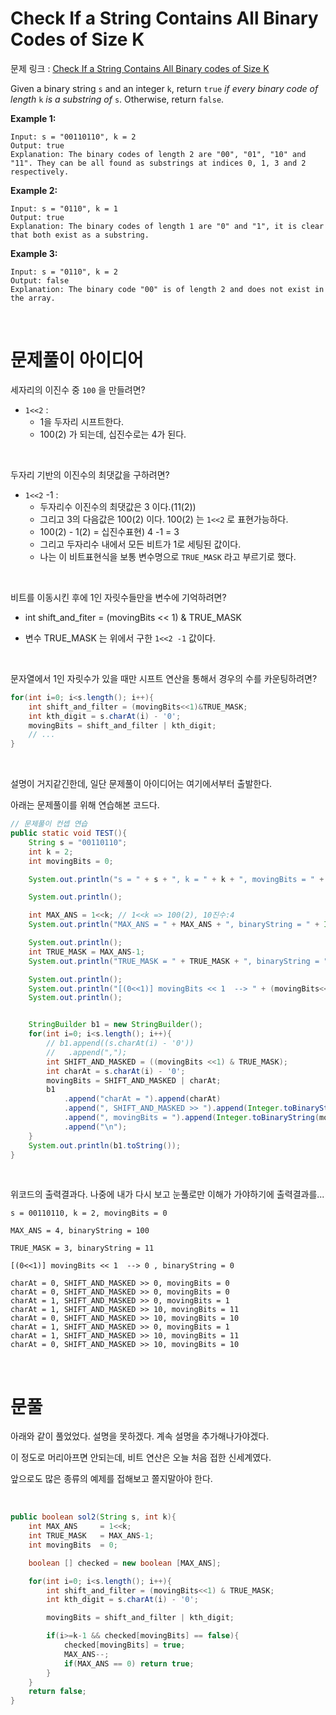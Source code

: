 # Check If a String Contains All Binary Codes of Size K

문제 링크 : [Check If a String Contains All Binary codes of Size K](https://leetcode.com/problems/check-if-a-string-contains-all-binary-codes-of-size-k/)<br>

Given a binary string `s` and an integer `k`, return `true` *if every binary code of length* `k` *is a substring of* `s`. Otherwise, return `false`.<br>

**Example 1:**

```
Input: s = "00110110", k = 2
Output: true
Explanation: The binary codes of length 2 are "00", "01", "10" and "11". They can be all found as substrings at indices 0, 1, 3 and 2 respectively.
```

**Example 2:**

```
Input: s = "0110", k = 1
Output: true
Explanation: The binary codes of length 1 are "0" and "1", it is clear that both exist as a substring. 
```

**Example 3:**

```
Input: s = "0110", k = 2
Output: false
Explanation: The binary code "00" is of length 2 and does not exist in the array.
```

<br>

# 문제풀이 아이디어

세자리의 이진수 중 `100` 을 만들려면?

- `1<<2` : 
  - 1을 두자리 시프트한다. 
  - 100(2) 가 되는데, 십진수로는 4가 된다.

<br>

두자리 기반의 이진수의 최댓값을 구하려면?

- `1<<2` -1 :
  - 두자리수 이진수의 최댓값은 3 이다.(11(2))
  - 그리고 3의 다음값은 100(2) 이다. 100(2) 는 `1<<2` 로 표현가능하다.
  - 100(2) - 1(2) = 십진수표현) 4 -1 = 3
  - 그리고 두자리수 내에서 모든 비트가 1로 세팅된 값이다.
  - 나는 이 비트표현식을 보통 변수명으로 `TRUE_MASK` 라고 부르기로 했다.

<br>

비트를 이동시킨 후에 1인 자릿수들만을 변수에 기억하려면?

- int shift\_and\_fiter = (movingBits << 1) & TRUE_MASK

- 변수 TRUE_MASK 는 위에서 구한 `1<<2 -1` 값이다.

<br>

문자열에서 1인 자릿수가 있을 때만 시프트 연산을 통해서 경우의 수를 카운팅하려면?

```java
for(int i=0; i<s.length(); i++){
    int shift_and_filter = (movingBits<<1)&TRUE_MASK;
    int kth_digit = s.charAt(i) - '0';
    movingBits = shift_and_filter | kth_digit;
    // ...
}
```

<br>

설명이 거지같긴한데, 일단 문제풀이 아이디어는 여기에서부터 출발한다.

아래는 문제풀이를 위해 연습해본 코드다.

```java
// 문제풀이 컨셉 연습
public static void TEST(){
    String s = "00110110";
    int k = 2;
    int movingBits = 0;

    System.out.println("s = " + s + ", k = " + k + ", movingBits = " + movingBits);

    System.out.println();

    int MAX_ANS = 1<<k; // 1<<k => 100(2), 10진수:4
    System.out.println("MAX_ANS = " + MAX_ANS + ", binaryString = " + Integer.toBinaryString(MAX_ANS));

    System.out.println();
    int TRUE_MASK = MAX_ANS-1;
    System.out.println("TRUE_MASK = " + TRUE_MASK + ", binaryString = " + Integer.toBinaryString(TRUE_MASK));

    System.out.println();
    System.out.println("[(0<<1)] movingBits << 1  --> " + (movingBits<<1) + " , binaryString = " + Integer.toBinaryString((movingBits<<1)));		
    System.out.println();


    StringBuilder b1 = new StringBuilder();
    for(int i=0; i<s.length(); i++){
        // b1.append((s.charAt(i) - '0'))
        //   .append(",");
        int SHIFT_AND_MASKED = ((movingBits <<1) & TRUE_MASK);
        int charAt = s.charAt(i) - '0';
        movingBits = SHIFT_AND_MASKED | charAt;
        b1
            .append("charAt = ").append(charAt)
            .append(", SHIFT_AND_MASKED >> ").append(Integer.toBinaryString(SHIFT_AND_MASKED))
            .append(", movingBits = ").append(Integer.toBinaryString(movingBits))
            .append("\n");
    }
    System.out.println(b1.toString());
}
```

<br>

위코드의 출력결과다. 나중에 내가 다시 보고 눈풀로만 이해가 가야하기에 출력결과를...

```plain
s = 00110110, k = 2, movingBits = 0

MAX_ANS = 4, binaryString = 100

TRUE_MASK = 3, binaryString = 11

[(0<<1)] movingBits << 1  --> 0 , binaryString = 0

charAt = 0, SHIFT_AND_MASKED >> 0, movingBits = 0
charAt = 0, SHIFT_AND_MASKED >> 0, movingBits = 0
charAt = 1, SHIFT_AND_MASKED >> 0, movingBits = 1
charAt = 1, SHIFT_AND_MASKED >> 10, movingBits = 11
charAt = 0, SHIFT_AND_MASKED >> 10, movingBits = 10
charAt = 1, SHIFT_AND_MASKED >> 0, movingBits = 1
charAt = 1, SHIFT_AND_MASKED >> 10, movingBits = 11
charAt = 0, SHIFT_AND_MASKED >> 10, movingBits = 10
```

<br>

# 문풀

아래와 같이 풀었었다. 설명을 못하겠다. 계속 설명을 추가해나가야겠다.<br>

이 정도로 머리아프면 안되는데, 비트 연산은 오늘 처음 접한 신세계였다.<br>

앞으로도 많은 종류의 예제를 접해보고 쫄지말아야 한다.<br>

<br>

```java
public boolean sol2(String s, int k){
    int MAX_ANS     = 1<<k;
    int TRUE_MASK   = MAX_ANS-1;
    int movingBits  = 0;

    boolean [] checked = new boolean [MAX_ANS];

    for(int i=0; i<s.length(); i++){
        int shift_and_filter = (movingBits<<1) & TRUE_MASK;
        int kth_digit = s.charAt(i) - '0';

        movingBits = shift_and_filter | kth_digit;

        if(i>=k-1 && checked[movingBits] == false){
            checked[movingBits] = true;
            MAX_ANS--;
            if(MAX_ANS == 0) return true;
        }
    }
    return false;
}
```

